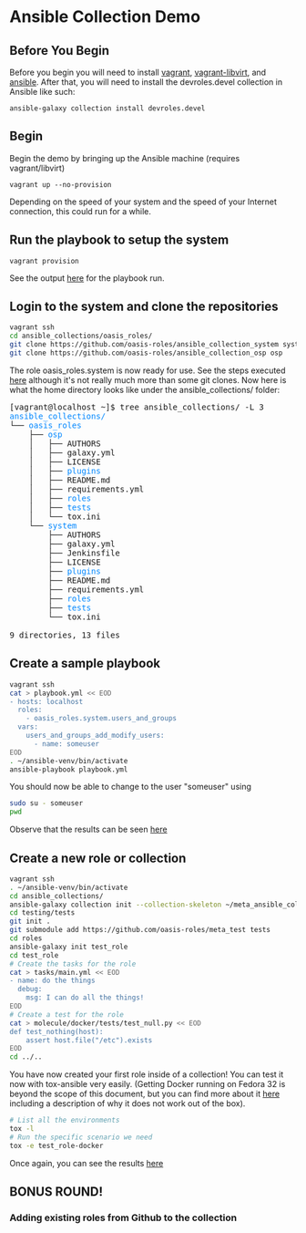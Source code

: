 # Ansible Collection Demo

## Before You Begin

Before you begin you will need to install [vagrant](http://vagrantup.com),
[vagrant-libvirt](https://github.com/vagrant-libvirt/vagrant-libvirt), and
[ansible](https://github.com/ansible/ansible). After that, you will need to
install the devroles.devel collection in Ansible like such:

`ansible-galaxy collection install devroles.devel`

## Begin

Begin the demo by bringing up the Ansible machine (requires vagrant/libvirt)

`vagrant up --no-provision`

Depending on the speed of your system and the speed of your Internet connection, this
could run for a while.

## Run the playbook to setup the system

`vagrant provision`

See the output [here](https://htmlpreview.github.io/?https://github.com/greg-hellings/ansible_collection_demo/01_System_Setup.html)
for the playbook run.

## Login to the system and clone the repositories

```bash
vagrant ssh
cd ansible_collections/oasis_roles/
git clone https://github.com/oasis-roles/ansible_collection_system system
git clone https://github.com/oasis-roles/ansible_collection_osp osp
```

The role oasis\_roles.system is now ready for use. See the steps executed [here](https://htmlpreview.github.io/?https://github.com/greg-hellings/ansible_collection_demo/02_CloneRepos.html)
although it's not really much more than some git clones. Now here is what the home directory looks like
under the ansible\_collections/ folder:

<pre>[vagrant@localhost ~]$ tree ansible_collections/ -L 3
<font color="#0087FF">ansible_collections/</font>
└── <font color="#0087FF">oasis_roles</font>
    ├── <font color="#0087FF">osp</font>
    │   ├── AUTHORS
    │   ├── galaxy.yml
    │   ├── LICENSE
    │   ├── <font color="#0087FF">plugins</font>
    │   ├── README.md
    │   ├── requirements.yml
    │   ├── <font color="#0087FF">roles</font>
    │   ├── <font color="#0087FF">tests</font>
    │   └── tox.ini
    └── <font color="#0087FF">system</font>
        ├── AUTHORS
        ├── galaxy.yml
        ├── Jenkinsfile
        ├── LICENSE
        ├── <font color="#0087FF">plugins</font>
        ├── README.md
        ├── requirements.yml
        ├── <font color="#0087FF">roles</font>
        ├── <font color="#0087FF">tests</font>
        └── tox.ini

9 directories, 13 files</pre>

## Create a sample playbook

```bash
vagrant ssh
cat > playbook.yml << EOD
- hosts: localhost
  roles:
    - oasis_roles.system.users_and_groups
  vars:
    users_and_groups_add_modify_users:
      - name: someuser
EOD
. ~/ansible-venv/bin/activate
ansible-playbook playbook.yml
```

You should now be able to change to the user "someuser" using

```bash
sudo su - someuser
pwd
```

Observe that the results can be seen [here](https://htmlpreview.github.io/?https://github.com/greg-hellings/ansible_collection_demo/03_RunPlaybook.hml)

## Create a new role or collection

```bash
vagrant ssh
. ~/ansible-venv/bin/activate
cd ansible_collections/
ansible-galaxy collection init --collection-skeleton ~/meta_ansible_collection_template testing.tests
cd testing/tests
git init .
git submodule add https://github.com/oasis-roles/meta_test tests
cd roles
ansible-galaxy init test_role
cd test_role
# Create the tasks for the role
cat > tasks/main.yml << EOD
- name: do the things
  debug:
    msg: I can do all the things!
EOD
# Create a test for the role
cat > molecule/docker/tests/test_null.py << EOD
def test_nothing(host):
    assert host.file("/etc").exists
EOD
cd ../..
```

You have now created your first role inside of a collection! You can test it now with tox-ansible
very easily. (Getting Docker running on Fedora 32 is beyond the scope of this document, but you
can find more about it [here](https://fedoramagazine.org/docker-and-fedora-32/) including a description
of why it does not work out of the box).

```bash
# List all the environments
tox -l
# Run the specific scenario we need
tox -e test_role-docker
```

Once again, you can see the results [here](https://htmlpreview.github.io/?https://github.com/greg-hellings/ansible_collection_demo/04_CreateCollection.hml)

## BONUS ROUND!
### Adding existing roles from Github to the collection
